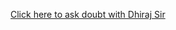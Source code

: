 [Click here to ask doubt with Dhiraj Sir](https://docs.google.com/forms/d/e/1FAIpQLSezPKg3OJW6ug1MguBer6faW0_FjNIEfBrBKGywGYIJ4Xtxqg/viewform?usp=pp_url)
